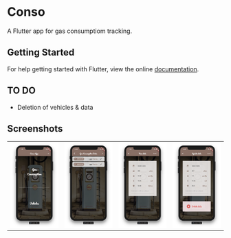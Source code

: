 # Conso

A Flutter app for gas consumptiom tracking.

## Getting Started

For help getting started with Flutter, view the online
[documentation](https://flutter.io/).

## TO DO

- Deletion of vehicles & data

## Screenshots

<div style="text-align: center"><table><tr>
    <td style="text-align: center">
        <img src="https://github.com/allarddenis/flutter-conso-app/blob/master/screenshots/ios-home.png" width="200" />
    </td>
    <td style="text-align: center">
        <img src="https://github.com/allarddenis/flutter-conso-app/blob/master/screenshots/ios-data-list.png" width="200" />
    </td>
    <td style="text-align: center">
        <img src="https://github.com/allarddenis/flutter-conso-app/blob/master/screenshots/ios-add-data.png" width="200"/>
    </td>
    <td style="text-align: center">
        <img src="https://github.com/allarddenis/flutter-conso-app/blob/master/screenshots/ios-update-data.png" width="200"/>
    </td>
</tr></table></div>